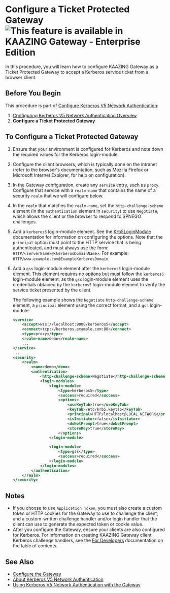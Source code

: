 Configure a Ticket Protected Gateway ![This feature is available in KAAZING Gateway - Enterprise Edition](../images/enterprise-feature.png)
====================================================================================================

In this procedure, you will learn how to configure KAAZING Gateway as a Ticket Protected Gateway to accept a Kerberos service ticket from a browser client.

Before You Begin
----------------

This procedure is part of [Configure Kerberos V5 Network Authentication](o_kerberos.md):

1.  [Configuring Kerberos V5 Network Authentication Overview](p_kerberos_configure.md)
2.  **Configure a Ticket Protected Gateway**

To Configure a Ticket Protected Gateway
---------------------------------------

1.  Ensure that your environment is configured for Kerberos and note down the required values for the Kerberos login-module.
2.  Configure the client browsers, which is typically done on the intranet (refer to the browser's documentation, such as Mozilla Firefox or Microsoft Internet Explorer, for help on configuration).
3.  In the Gateway configuration, create any `service` entry, such as `proxy`. Configure that service with a `realm-name` that contains the name of a security `realm` that we will configure below.
4.  In the `realm` that matches the `realm-name`, set the `http-challenge-scheme` element (in the `authentication` element in `security`) to use `Negotiate`, which allows the client or the browser to respond to SPNEGO challenges.
5.  Add a `kerberos5` login-module element. See the [Krb5LoginModule](http://docs.oracle.com/javase/7/docs/jre/api/security/jaas/spec/com/sun/security/auth/module/Krb5LoginModule.html "Krb5LoginModule (Java Authentication and Authorization Service )") documentation for information on configuring the options. Note that the `principal` option must point to the HTTP service that is being authenticated, and must always use the form: `HTTP/<serverName>@<kerberosDomainName>`. For example: `HTTP/www.example.com@ExampleKerberosDomain`.
6.  Add a `gss` login-module element after the `kerberos5` login-module element. This element requires no options but must follow the `kerberos5` login-module element, as the `gss` login-module element uses the credentials obtained by the `kerberos5` login-module element to verify the service ticket presented by the client.

    The following example shows the `Negotiate` `http-challenge-scheme` element, a `principal` element using the correct format, and a `gss` login-module:

    ``` xml
    <service>
        <accept>wss://localhost:9000/kerberos5</accept>
        <connect>tcp://kerberos.example.com:88</connect>
        <type>proxy</type>
        <realm-name>demo</realm-name>
        ...
    </service>
    ...
    <security>
        <realm>
            <name>demo</demo>
            <authentication>
                <http-challenge-scheme>Negotiate</http-challenge-scheme>
                <login-modules>
                    <login-module>
                        <type>kerberos5</type>
                        <success>required</success>
                        <options>
                            <useKeyTab>true</useKeyTab>
                            <keyTab>/etc/krb5.keytab</keyTab>
                            <principal>HTTP/localhost@LOCAL.NETWORK</principal>
                            <isInitiator>false</isInitiator>
                            <doNotPrompt>true</doNotPrompt>
                            <storeKey>true</storeKey>
                        </options>
                    </login-module>

                    <login-module>
                        <type>gss</type>
                        <success>required</success>
                    </login-module>
                </login-modules>
            </authentication>
        </realm>
    </security>
    ```

Notes
-----

-   If you choose to use `Application Token`, you must also create a custom token or HTTP cookies for the Gateway to use to challenge the client, and a custom-written challenge handler and/or login handler that the client can use to generate the expected token or cookie value.
-   After you configure the Gateway, ensure your clients are also configured for Kerberos. For information on creating KAAZING Gateway client Kerberos challenge handlers, see the [For Developers](../index.md) documentation on the table of contents.

See Also
------------------------------

-   [Configure the Gateway](../admin-reference/o_configure_gateway_checklist.md)
-   [About Kerberos V5 Network Authentication](c_authentication_kerberos.md)
-   [Using Kerberos V5 Network Authentication with the Gateway](u_kerberos_configure.md)

